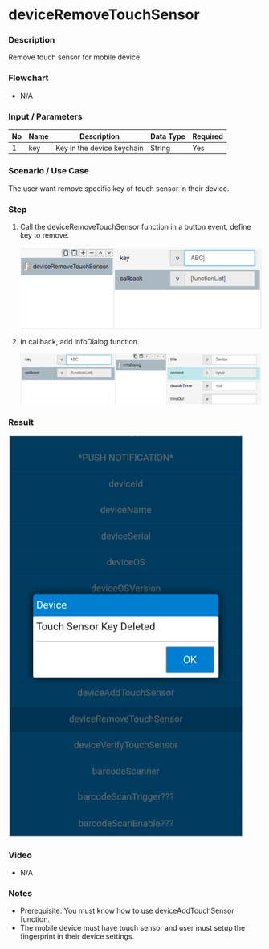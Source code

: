 # deviceRemoveTouchSensor

### Description

Remove touch sensor for mobile device.


### Flowchart

- N/A

### Input / Parameters

| No | Name | Description | Data Type | Required |
| ------ | ------ | ------ |------ | ------ |
| 1 | key | Key in the device keychain | String | Yes |

### Scenario / Use Case

The user want remove specific key of touch sensor in their device.

### Step

1. Call the deviceRemoveTouchSensor function in a button event, define key to remove.

    ![](deviceRemoveTouchSensor-step-1.png?raw=true)

2. In callback, add infoDialog function. 

    ![](deviceRemoveTouchSensor-step-2.png?raw=true)

### Result

![](deviceRemoveTouchSensor-result-1.png?raw=true)

### Video

- N/A
<!--[![Video](http://i.imgur.com/Ot5DWAW.png)](https://youtu.be/StTqXEQ2l-Y?t=35s)-->

### Notes

- Prerequisite: You must know how to use deviceAddTouchSensor function.
- The mobile device must have touch sensor and user must setup the fingerprint in their device settings.